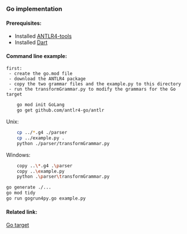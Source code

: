 ### Go implementation

#### Prerequisites:
- Installed [ANTLR4-tools](https://github.com/antlr/antlr4/blob/master/doc/getting-started.md#getting-started-the-easy-way-using-antlr4-tools)
- Installed [Dart](https://dart.dev/get-dart)

#### Command line example:
    first:
     - create the go.mod file
     - download the ANTLR4 package
     - copy the two grammar files and the example.py to this directory
     - run the transformGrammar.py to modify the grammars for the Go target

```bash
    go mod init GoLang
    go get github.com/antlr4-go/antlr
``` 

Unix:
```bash
    cp ../*.g4 ./parser
    cp ../example.py .
    python ./parser/transformGrammar.py
```

Windows:
```bash
    copy ..\*.g4 .\parser
    copy ..\example.py
    python .\parser\transformGrammar.py
```

```bash
go generate ./...
go mod tidy
go run gogrun4py.go example.py
```

#### Related link:
[Go target](https://github.com/antlr/antlr4/blob/dev/doc/go-target.md)
